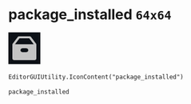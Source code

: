 # package_installed `64x64`
<img src="/img/package_installed.png" width=64 height=64>

``` CSharp
EditorGUIUtility.IconContent("package_installed")
```
```
package_installed
```
